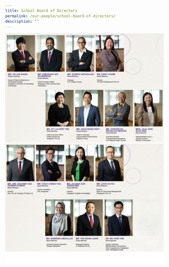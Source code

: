 ```yaml
---
title: School Board of Directors
permalink: /our-people/school-board-of-directors/
description: ""
---
```

![](/images/bod1%20new.png)
![](/images/bod2%20new.png)